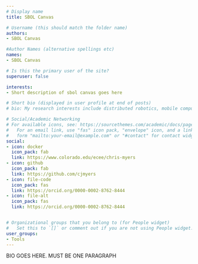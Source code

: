 ```yaml
---
# Display name
title: SBOL Canvas

# Username (this should match the folder name)
authors:
- SBOL Canvas

#Author Names (alternative spellings etc)
names:
- SBOL Canvas

# Is this the primary user of the site?
superuser: false

interests:
- Short description of sbol canvas goes here

# Short bio (displayed in user profile at end of posts)
# bio: My research interests include distributed robotics, mobile computing and programmable matter.

# Social/Academic Networking
# For available icons, see: https://sourcethemes.com/academic/docs/page-builder/#icons
#   For an email link, use "fas" icon pack, "envelope" icon, and a link in the
#   form "mailto:your-email@example.com" or "#contact" for contact widget.
social:
- icon: docker
  icon_pack: fab
  link: https://www.colorado.edu/ecee/chris-myers
- icon: github
  icon_pack: fab
  link: https://github.com/cjmyers
- icon: file-code
  icon_pack: fas
  link: https://orcid.org/0000-0002-8762-8444
- icon: file-alt
  icon_pack: fas
  link: https://orcid.org/0000-0002-8762-8444


# Organizational groups that you belong to (for People widget)
#   Set this to `[]` or comment out if you are not using People widget.
user_groups:
- Tools
---
```



BIO GOES HERE. MUST BE ONE PARAGRAPH